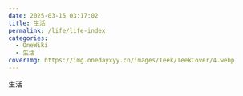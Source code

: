 ```yaml
---
date: 2025-03-15 03:17:02
title: 生活
permalink: /life/life-index
categories:
  - OneWiki
  - 生活
coverImg: https://img.onedayxyy.cn/images/Teek/TeekCover/4.webp
---
```

生活


